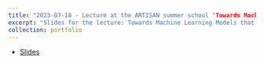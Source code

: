 ```yaml
---
title: "2023-07-18 - Lecture at the ARTISAN summer school "Towards Machine Learning Models that We Can Trust: Hacking and (properly) Testing AI"
excerpt: "Slides for the lecture: Towards Machine Learning Models that We Can Trust: Hacking and (properly) Testing AI"
collection: portfolio
---
```



* [Slides](http://maurapintor.github.io/files/20230718_artisan_pintor.pdf)